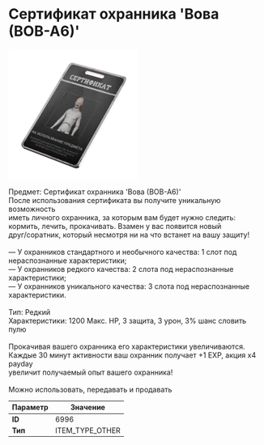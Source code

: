 # Сертификат охранника 'Вова (ВОВ-А6)'

![Item Image](../img/6996.webp?raw=true)

Предмет: Сертификат охранника 'Вова (ВОВ-А6)'<br>После использования сертификата вы получите уникальную возможность<br>иметь личного охранника, за которым вам будет нужно следить:<br>кормить, лечить, прокачивать. Взамен у вас появится новый <br>друг/соратник, который несмотря ни на что встанет на вашу защиту!<br><br>— У охранников стандартного и необычного качества: 1 слот под нераспознанные характеристики;<br>— У охранников редкого качества: 2 слота под нераспознанные характеристики;<br>— У охранников уникального качества: 3 слота под нераспознанные характеристики.<br><br>Тип: Редкий<br>Характеристики: 1200 Макс. HP, 3 защита, 3 урон, 3% шанс словить пулю<br><br>Прокачивая вашего охранника его характеристики увеличиваются.<br>Каждые 30 минут активности ваш охранник получает +1 EXP, акция x4 payday<br>увеличит получаемый опыт вашего охранника!<br><br>Можно использовать, передавать и продавать


| Параметр | Значение |
|----------|----------|
| **ID** | 6996 |
| **Тип** | ITEM_TYPE_OTHER |


